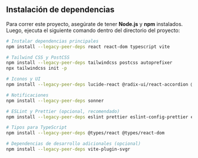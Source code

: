 ## Instalación de dependencias

Para correr este proyecto, asegúrate de tener **Node.js** y **npm** instalados.  
Luego, ejecuta el siguiente comando dentro del directorio del proyecto:

```bash
# Instalar dependencias principales
npm install --legacy-peer-deps react react-dom typescript vite

# Tailwind CSS y PostCSS
npm install --legacy-peer-deps tailwindcss postcss autoprefixer
npx tailwindcss init -p

# Iconos y UI
npm install --legacy-peer-deps lucide-react @radix-ui/react-accordion @radix-ui/react-dialog @radix-ui/react-slot @radix-ui/react-select clsx

# Notificaciones
npm install --legacy-peer-deps sonner

# ESLint y Prettier (opcional, recomendado)
npm install --legacy-peer-deps eslint prettier eslint-config-prettier eslint-plugin-react

# Tipos para TypeScript
npm install --legacy-peer-deps @types/react @types/react-dom

# Dependencias de desarrollo adicionales (opcional)
npm install --legacy-peer-deps vite-plugin-svgr
